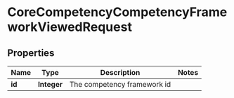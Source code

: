

# CoreCompetencyCompetencyFrameworkViewedRequest


## Properties

| Name | Type | Description | Notes |
|------------ | ------------- | ------------- | -------------|
|**id** | **Integer** | The competency framework id |  |



